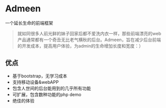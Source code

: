 Admeen
======

一个延长生命的前端框架
>就如同很多人前光鲜的妹子回家后都不爱洗内衣一样，那些前端漂亮的web产品通常都有一个奇丑无比老气横秋的后台。Admeen，旨在减少后台前端的开发成本，提高用户体验，为admin的生命增加长度和宽度：）

优点
----------------------
+ 基于bootstrap，无学习成本
+ 支持移动设备&webAPP
+ 包含人世间的后台能用到的几乎所有功能
+ 可扩展，包含数种功能的php demo
+ 绝佳的体验
